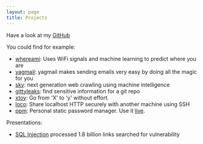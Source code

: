 ```yaml
---
layout: page
title: Projects
---
```


Have a look at my [GitHub](https://github.com/namndev/)

You could find for example:

- [whereami](https://github.com/kootenpv/whereami): Uses WiFi signals and machine learning to predict where you are
- [yagmail](https://github.com/kootenpv/yagmail): yagmail makes sending emails very easy by doing all the magic for you
- [sky](https://github.com/kootenpv/sky): next generation web crawling using machine intelligence
- [gittyleaks](https://github.com/kootenpv/gittyleaks): find sensitive information for a git repo
- [xtoy](https://github.com/kootenpv/xtoy): Go from 'X' to 'y' without effort.
- [loco](https://github.com/kootenpv/loco): Share localhost HTTP securely with another machine using SSH
- [ppm](https://github.com/kootenpv/ppm): Personal static password manager. Use it [live](/ppm).

Presentations:

- [SQL Injection](/injectable_presentation/) processed 1.8 billion links searched for vulnerability